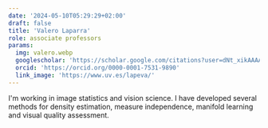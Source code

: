 ```yaml
---
date: '2024-05-10T05:29:29+02:00'
draft: false
title: 'Valero Laparra'
role: associate professors
params:
  img: valero.webp
  googlescholar: 'https://scholar.google.com/citations?user=dNt_xikAAAAJ&hl=ca'
  orcid: 'https://orcid.org/0000-0001-7531-9890'
  link_image: 'https://www.uv.es/lapeva/'
---
```


I'm working in image statistics and vision science. I have developed several methods for density estimation, measure independence, manifold learning and visual quality assessment.
